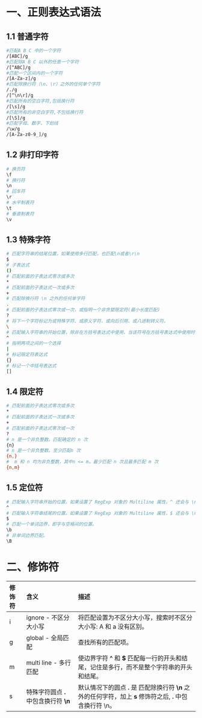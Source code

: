 # 一、正则表达式语法

## 1.1 普通字符

```bash
#匹配A B C 中的一个字符
/[ABC]/g
#匹配除A B C 以外的任意一个字符
/[^ABC]/g
#匹配一个区间内的一个字符
/[A-Za-z]/g
#匹配除换行符（\n、\r）之外的任何单个字符
/./g
/[^\n\r]/g
#匹配所有的空白字符,包括换行符
/[\s]/g
#匹配所有的非空白字符,不包括换行符
/[\S]/g
#匹配字母、数字、下划线
/\w/g
/[A-Za-z0-9_]/g
```

## 1.2 非打印字符

```bash
# 换页符
\f
# 换行符
\n
# 回车符
\r
# 水平制表符
\t 
# 垂直制表符
\v
```

## 1.3 特殊字符

```bash
# 匹配字符串的结尾位置，如果使用多行匹配，也匹配\n或者\r\n
$
# 子表达式
()
# 匹配前面的子表达式零次或多次
*
# 匹配前面的子表达式一次或多次
+
# 匹配除换行符 \n 之外的任何单字符
.
# 匹配前面的子表达式零次或一次，或指明一个非贪婪限定符(最小长度匹配)
?
# 将下一个字符标记为或特殊字符、或原义字符、或向后引用、或八进制转义符。
\
# 匹配输入字符串的开始位置，除非在方括号表达式中使用，当该符号在方括号表达式中使用时，表示不接受该方括号表达式中的字符集合。
^
# 指明两项之间的一个选择
|
# 标记限定符表达式
{}
# 标记一个中括号表达式
[]
```

## 1.4 限定符

```bash
# 匹配前面的子表达式零次或多次
*
# 匹配前面的子表达式一次或多次
+
# 匹配前面的子表达式零次或一次
?
# n 是一个非负整数。匹配确定的 n 次
{n}
# n 是一个非负整数。至少匹配n 次
{n,}
#  m 和 n 均为非负整数，其中n <= m。最少匹配 n 次且最多匹配 m 次
{n,m}
```

## 1.5 定位符

```bash
# 匹配输入字符串开始的位置。如果设置了 RegExp 对象的 Multiline 属性，^ 还会与 \n 或 \r 之后的位置匹配
^
# 匹配输入字符串结尾的位置。如果设置了 RegExp 对象的 Multiline 属性，$ 还会与 \n 或 \r 之前的位置匹配。
$
# 匹配一个单词边界，即字与空格间的位置。
\b
# 非单词边界匹配。
\B

```

# 二、修饰符

| 修饰符 | 含义                                   | 描述                                                         |
| :----- | :------------------------------------- | :----------------------------------------------------------- |
| i      | ignore - 不区分大小写                  | 将匹配设置为不区分大小写，搜索时不区分大小写: A 和 a 没有区别。 |
| g      | global - 全局匹配                      | 查找所有的匹配项。                                           |
| m      | multi line - 多行匹配                  | 使边界字符 **^** 和 **$** 匹配每一行的开头和结尾，记住是多行，而不是整个字符串的开头和结尾。 |
| s      | 特殊字符圆点 **.** 中包含换行符 **\n** | 默认情况下的圆点 **.** 是 匹配除换行符 **\n** 之外的任何字符，加上 **s** 修饰符之后, **.** 中包含换行符 \n。 |